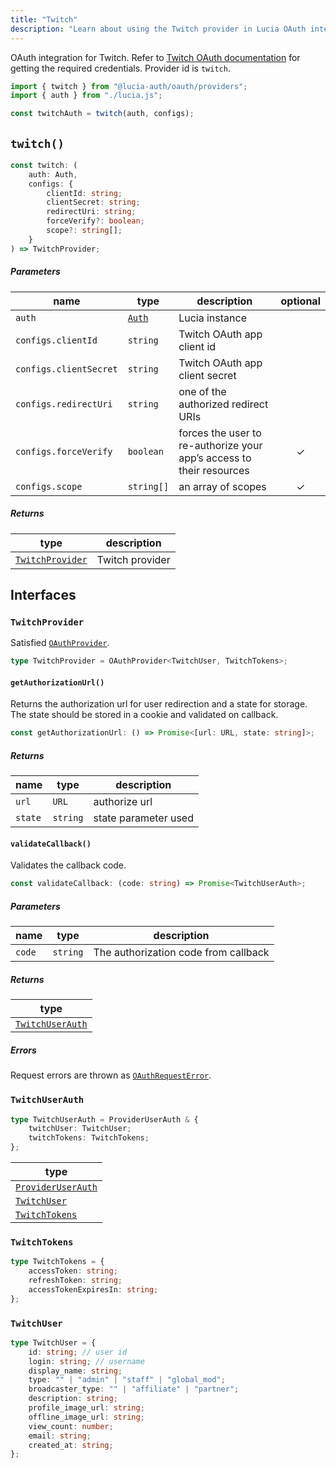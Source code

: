 ```yaml
---
title: "Twitch"
description: "Learn about using the Twitch provider in Lucia OAuth integration"
---
```


OAuth integration for Twitch. Refer to [Twitch OAuth documentation](https://dev.twitch.tv/docs/authentication) for getting the required credentials. Provider id is `twitch`.

```ts
import { twitch } from "@lucia-auth/oauth/providers";
import { auth } from "./lucia.js";

const twitchAuth = twitch(auth, configs);
```

## `twitch()`

```ts
const twitch: (
	auth: Auth,
	configs: {
		clientId: string;
		clientSecret: string;
		redirectUri: string;
		forceVerify?: boolean;
		scope?: string[];
	}
) => TwitchProvider;
```

##### Parameters

| name                   | type                                       | description                                                          | optional |
| ---------------------- | ------------------------------------------ | -------------------------------------------------------------------- | :------: |
| `auth`                 | [`Auth`](/reference/lucia/interfaces/auth) | Lucia instance                                                       |          |
| `configs.clientId`     | `string`                                   | Twitch OAuth app client id                                           |          |
| `configs.clientSecret` | `string`                                   | Twitch OAuth app client secret                                       |          |
| `configs.redirectUri`  | `string`                                   | one of the authorized redirect URIs                                  |          |
| `configs.forceVerify`  | `boolean`                                  | forces the user to re-authorize your app’s access to their resources |    ✓     |
| `configs.scope`        | `string[]`                                 | an array of scopes                                                   |    ✓     |

##### Returns

| type                                | description     |
| ----------------------------------- | --------------- |
| [`TwitchProvider`](#twitchprovider) | Twitch provider |

## Interfaces

### `TwitchProvider`

Satisfied [`OAuthProvider`](/reference/oauth/interfaces#oauthprovider).

```ts
type TwitchProvider = OAuthProvider<TwitchUser, TwitchTokens>;
```

#### `getAuthorizationUrl()`

Returns the authorization url for user redirection and a state for storage. The state should be stored in a cookie and validated on callback.

```ts
const getAuthorizationUrl: () => Promise<[url: URL, state: string]>;
```

##### Returns

| name    | type     | description          |
| ------- | -------- | -------------------- |
| `url`   | `URL`    | authorize url        |
| `state` | `string` | state parameter used |

#### `validateCallback()`

Validates the callback code.

```ts
const validateCallback: (code: string) => Promise<TwitchUserAuth>;
```

##### Parameters

| name   | type     | description                          |
| ------ | -------- | ------------------------------------ |
| `code` | `string` | The authorization code from callback |

##### Returns

| type                                |
| ----------------------------------- |
| [`TwitchUserAuth`](#twitchuserauth) |

##### Errors

Request errors are thrown as [`OAuthRequestError`](/reference/oauth/interfaces#oauthrequesterror).

### `TwitchUserAuth`

```ts
type TwitchUserAuth = ProviderUserAuth & {
	twitchUser: TwitchUser;
	twitchTokens: TwitchTokens;
};
```

| type                                                               |
| ------------------------------------------------------------------ |
| [`ProviderUserAuth`](/reference/oauth/interfaces#provideruserauth) |
| [`TwitchUser`](#twitchuser)                                        |
| [`TwitchTokens`](#twitchtokens)                                    |

### `TwitchTokens`

```ts
type TwitchTokens = {
	accessToken: string;
	refreshToken: string;
	accessTokenExpiresIn: string;
};
```

### `TwitchUser`

```ts
type TwitchUser = {
	id: string; // user id
	login: string; // username
	display_name: string;
	type: "" | "admin" | "staff" | "global_mod";
	broadcaster_type: "" | "affiliate" | "partner";
	description: string;
	profile_image_url: string;
	offline_image_url: string;
	view_count: number;
	email: string;
	created_at: string;
};
```
